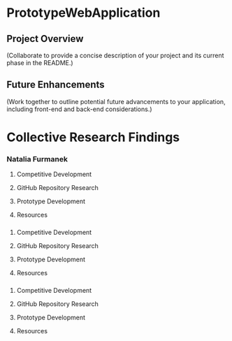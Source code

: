 # PrototypeWebApplication

## Project Overview
(Collaborate to provide a concise description of
your project and its current phase in the README.)


## Future Enhancements
(Work together to outline potential future
advancements to your application, including front-end and back-end
considerations.)


# Collective Research Findings
### Natalia Furmanek 
1. Competitive Development

2. GitHub Repository Research

3. Prototype Development

4. Resources


### 
1. Competitive Development

2. GitHub Repository Research

3. Prototype Development

4. Resources


### 
1. Competitive Development

2. GitHub Repository Research

3. Prototype Development

4. Resources
